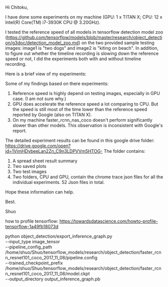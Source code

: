 Hi Chitoku,

I have done some experiments on my machine (GPU: 1 x TITAN X; CPU: 12 x Intel(R) Core(TM) i7-3930K CPU @ 3.20GHz).

I tested the reference speed of all models in tensorflow detection model zoo (https://github.com/tensorflow/models/blob/master/research/object_detection/g3doc/detection_model_zoo.md) on the two provided sample testing images: image1 is "two dogs" and image2 is "kiting on beach". In addition, to figure out whether the timeline recording is slowing down the reference speed or not, I did the experiments both with and without timeline recording.

Here is a brief view of my experiments:




Some of my findings based on there experiments:

1. Reference speed is highly depend on testing images, especially in GPU case. (I am not sure why.)
2. GPU does accelerate the reference speed a lot comparing to CPU. But the speed is still most of the time lower than the reference speed reported by Google (also on TITAN X).
3. On my machine faster_rcnn_nas_coco doesn't perform significantly slower than other models. This observation is inconsistent with Google's report.

The detailed experiment results can be found in this google drive folder: https://drive.google.com/open?id=1VimHDybeeLan2Zn_C9n3LDPVVm5HTOG-
The folder contains:
1. A spread sheet result summary
2. Two saved plots
3. Two test images
4. Two folders, CPU and GPU, contain the chrome trace json files for all the individual experiments. 52 Json files in total.

Hope these information can help.

Best.

Shuo

how to profile tensorflow: https://towardsdatascience.com/howto-profile-tensorflow-1a49fb18073d




python object_detection/export_inference_graph.py \
    --input_type image_tensor \
    --pipeline_config_path /home/shuo/Shuo/tensorflow_models/research/object_detection/faster_rcnn_resnet101_coco_2017_11_08/pipeline.config \
    --trained_checkpoint_prefix /home/shuo/Shuo/tensorflow_models/research/object_detection/faster_rcnn_resnet101_coco_2017_11_08/model.ckpt \
    --output_directory output_inference_graph.pb
